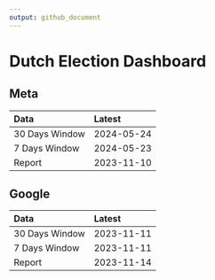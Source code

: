 ```yaml
---
output: github_document
---
```


# Dutch Election Dashboard



## Meta


|Data           |Latest     |
|:--------------|:----------|
|30 Days Window |2024-05-24 |
|7 Days Window  |2024-05-23 |
|Report         |2023-11-10 |

## Google


|Data           |Latest     |
|:--------------|:----------|
|30 Days Window |2023-11-11 |
|7 Days Window  |2023-11-11 |
|Report         |2023-11-14 |
